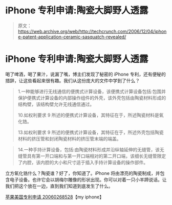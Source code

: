 # iPhone 专利申请:陶瓷大脚野人透露

> 原文：<https://web.archive.org/web/http://techcrunch.com/2006/12/04/iphone-patent-application-ceramic-sasquatch-revealed/>

# iPhone 专利申请:陶瓷大脚野人透露

喝了啤酒，喝了果汁，说漏了嘴，博主们发现了秘密的 iPhone 专利，还有便秘的措辞，让这些看起来很有趣。我们从这份庞大的文件中学到了什么？

> 1.一种能够进行无线通信的便携式计算设备，该便携式计算设备包括:包围并保护便携式计算设备的内部操作组件的外壳，该外壳包括由陶瓷材料形成的结构壁，该结构壁允许无线通信通过。
> 
> 10.如权利要求 9 所述的便携式计算设备，其特征在于，所述陶瓷材料是氧化锆。
> 
> 13.如权利要求 9 所述的便携式计算设备，其特征在于，所述外壳包括陶瓷材料的挤压管和封闭陶瓷材料的挤压管末端的端盖。

> 14.一种手持计算设备，包括:由陶瓷材料形成并沿纵轴延伸的无缝管，该无缝管具有第一开口端和与第一开口端相对的第二开口端，该细长无缝管限定了内腔，该内腔的大小和尺寸适于插入手持计算设备的操作部件。

立方氧化锆什么？陶瓷谁？好了，你知道了。iPhone 将由漂亮的陶瓷制成，并包含电子设备。也许它会以胡梅尔雕像的形状出现。你可以对着一只小羊蹄说话。让我们把这个放在一边，直到我们知道到底发生了什么。

[苹果美国专利申请 20060268528](https://web.archive.org/web/20131013112432/http://www.myiphone.com/apples-united-states-patent-application-20060268528-3072.php)【my iphone】